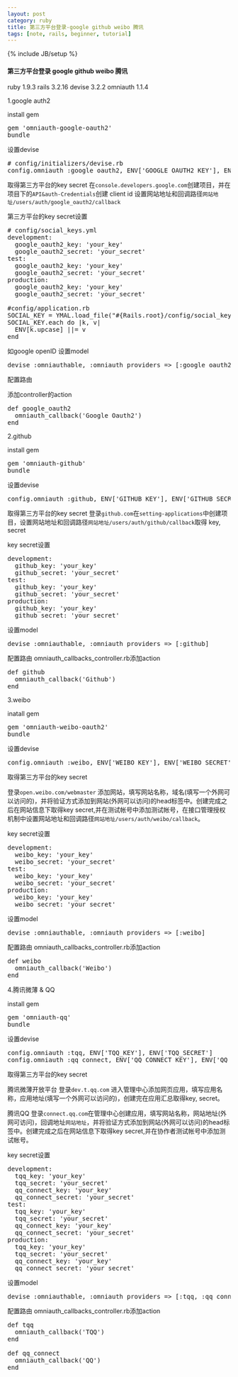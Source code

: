 ```yaml
---
layout: post
category: ruby
title: 第三方平台登录-google github weibo 腾讯
tags: [note, rails, beginner, tutorial]
---
```

{% include JB/setup %}
<h4>第三方平台登录 google github weibo 腾讯</h4>

ruby 1.9.3 rails 3.2.16 devise 3.2.2 omniauth 1.1.4

1.google auth2

install gem 
<pre>
gem 'omniauth-google-oauth2'
bundle
</pre>

设置devise

<pre>
# config/initializers/devise.rb
config.omniauth :google_oauth2, ENV['GOOGLE_OAUTH2_KEY'], ENV['GOOGLE_OAUTH2_SECRET']
</pre>

取得第三方平台的key secret
在`console.developers.google.com`创建项目，并在项目下的`API&auth-Credentials`创建 client id 设置网站地址和回调路径`网站地址/users/auth/google_oauth2/callback`

第三方平台的key secret设置

<pre>
# config/social_keys.yml
development:
  google_oauth2_key: 'your_key'
  google_oauth2_secret: 'your_secret'
test:
  google_oauth2_key: 'your_key'
  google_oauth2_secret: 'your_secret'
production:
  google_oauth2_key: 'your_key'
  google_oauth2_secret: 'your_secret'

#config/application.rb
SOCIAL_KEY = YMAL.load_file("#{Rails.root}/config/social_keys.yml")[Rails.env]
SOCIAL_KEY.each do |k, v|
  ENV[k.upcase] ||= v
end
</pre>

如google openID
设置model

<pre>devise :omniauthable, :omniauth_providers => [:google_oauth2] </pre>
配置路由

添加controller的action

<pre>
def google_oauth2
  omniauth_callback('Google Oauth2')
end
</pre>

2.github

install gem

<pre>
gem 'omniauth-github'
bundle
</pre>

设置devise

<pre>
config.omniauth :github, ENV['GITHUB_KEY'], ENV['GITHUB_SECRET']
</pre>

取得第三方平台的key secret
登录`github.com`在`setting-applications`中创建项目，设置网站地址和回调路径`网站地址/users/auth/github/callback`取得 key, secret

key secret设置

<pre>
development:
  github_key: 'your_key'
  github_secret: 'your_secret'
test:
  github_key: 'your_key'
  github_secret: 'your_secret'
production:
  github_key: 'your_key'
  github_secret: 'your_secret'
</pre>

设置model

<pre>devise :omniauthable, :omniauth_providers => [:github] </pre>
配置路由
omniauth_callbacks_controller.rb添加action
<pre>
def github
  omniauth_callback('Github')
end
</pre>

3.weibo

inatall gem

<pre>
gem 'omniauth-weibo-oauth2'
bundle
</pre>

设置devise

<pre>
config.omniauth :weibo, ENV['WEIBO_KEY'], ENV['WEIBO_SECRET']
</pre>

取得第三方平台的key secret

登录`open.weibo.com/webmaster` 添加网站，填写网站名称，域名(填写一个外网可以访问的)，并将验证方式添加到网站(外网可以访问)的head标签中。创建完成之后在网站信息下取得key secret,并在测试帐号中添加测试帐号，在接口管理授权机制中设置网站地址和回调路径`网站地址/users/auth/weibo/callback`。

key secret设置

<pre>
development:
  weibo_key: 'your_key'
  weibo_secret: 'your_secret'
test:
  weibo_key: 'your_key'
  weibo_secret: 'your_secret'
production:
  weibo_key: 'your_key'
  weibo_secret: 'your_secret'
</pre>

设置model

<pre>devise :omniauthable, :omniauth_providers => [:weibo] </pre>
配置路由
omniauth_callbacks_controller.rb添加action
<pre>
def weibo
  omniauth_callback('Weibo')
end
</pre>

4.腾讯微薄 & QQ

install gem

<pre>
gem 'omniauth-qq'
bundle
</pre>

设置devise

<pre>
config.omniauth :tqq, ENV['TQQ_KEY'], ENV['TQQ_SECRET']
config.omniauth :qq_connect, ENV['QQ_CONNECT_KEY'], ENV['QQ_CONNECT_SECRET']
</pre>

取得第三方平台的key secret

腾讯微薄开放平台
登录`dev.t.qq.com` 进入管理中心添加网页应用，填写应用名称，应用地址(填写一个外网可以访问的)，创建完在应用汇总取得key, secret。

腾讯QQ
登录`connect.qq.com`在管理中心创建应用，填写网站名称，网站地址(外网可访问)，回调地址`网站地址`，并将验证方式添加到网站(外网可以访问)的head标签中。创建完成之后在网站信息下取得key secret,并在协作者测试帐号中添加测试帐号。

key secret设置

<pre>
development:
  tqq_key: 'your_key'
  tqq_secret: 'your_secret'
  qq_connect_key: 'your_key'
  qq_connect_secret: 'your_secret'
test:
  tqq_key: 'your_key'
  tqq_secret: 'your_secret'
  qq_connect_key: 'your_key'
  qq_connect_secret: 'your_secret'
production:
  tqq_key: 'your_key'
  tqq_secret: 'your_secret'
  qq_connect_key: 'your_key'
  qq_connect_secret: 'your_secret'
</pre>

设置model

<pre>devise :omniauthable, :omniauth_providers => [:tqq, :qq_connect] </pre>
配置路由
omniauth_callbacks_controller.rb添加action
<pre>
def tqq
  omniauth_callback('TQQ')
end

def qq_connect
  omniauth_callback('QQ')
end
</pre>
